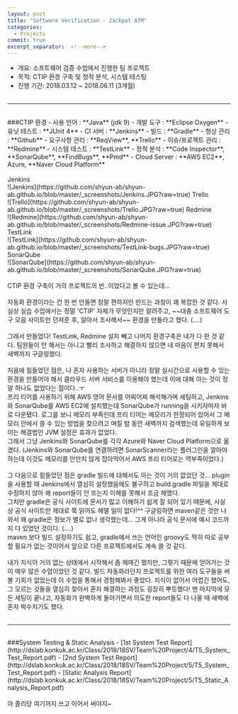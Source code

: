 ```yaml
---
layout: post
title: "Software Verification - Jackpot ATM"
categories:
  - Projects
commit: true
excerpt_separator:  <!--more-->
---
```


- 개요: 소프트웨어 검증 수업에서 진행한 팀 프로젝트
- 목적: CTIP 환경 구축 및 정적 분석, 시스템 테스팅
- 진행 기간: 2018.03.12 ~ 2018.06.11 (3개월)
<br><br>

- - -

<br>
###CTIP 환경
- 사용 언어 : **Java** (jdk 9)
- 개발 도구 : **Eclipse Oxygen**
- 유닛 테스트 : **JUnit 4**
- CI 서버 : **Jenkins**
- 빌드 : **Gradle**
- 형상 관리 : **Github**
- 요구사항 관리 : **ReqView**, **Trello**
- 이슈/프로젝트 관리 : **Redmine**
- 시스템 테스트 : **TestLink**
- 정적 분석 : **Code Inspector**, **SonarQube**, **FindBugs**, **Pmd**
- Cloud Server : **AWS EC2**, Azure, **Naver Cloud Platform**
<br><br>
Jenkins<br>
![Jenkins](https://github.com/shyun-ab/shyun-ab.github.io/blob/master/_screenshots/Jenkins.JPG?raw=true)
Trello<br>
![Trello](https://github.com/shyun-ab/shyun-ab.github.io/blob/master/_screenshots/Trello.JPG?raw=true)
Redmine<br>
![Redmine](https://github.com/shyun-ab/shyun-ab.github.io/blob/master/_screenshots/Redmine-issue.JPG?raw=true)
TestLink<br>
![TestLink](https://github.com/shyun-ab/shyun-ab.github.io/blob/master/_screenshots/TestLink-bugs.JPG?raw=true)
SonarQube<br>
![SonarQube](https://github.com/shyun-ab/shyun-ab.github.io/blob/master/_screenshots/SonarQube.JPG?raw=true)
<br>
<br>
CTIP 환경 구축이 거의 프로젝트의 반..이었다고 볼 수 있는데...<br><br>
자동화 환경이라는 건 한 번 만들면 정말 편하지만 만드는 과정이 꽤 복잡한 것 같다. 사실상 실습 수업에서는 정말 'CTIP' 자체가 무엇인지만 알려주고, ~~대충 소프트웨어 도구 모음 사이트만 던져준 후, 알아서 조사해서~~ 환경을 만들라고 했다. (....)<br>
<br>
그래서 만들었다! TestLink, Redmine 설치 빼고 나머지 환경구축은 내가 다 한 것 같다. 팀원들이 안 해서는 아니고 빨리 조사하고 해결하지 않으면 내 마음이 편치 못해서 새벽까지 구글링했다.<br><br>
처음에 힘들었던 점은, 나 혼자 사용하는 서버가 아니라 정말 실시간으로 사용할 수 있는 환경을 만들어야 해서 클라우드 서버 서비스를 이용해야 했는데 이에 대해 아는 것이 정말 하나도 없었다는 점이다..ㅜ
<br>
프리 티어를 사용하기 위해 AWS 영어 문서를 어찌어찌 해석해가며 세팅하고, Jenkins와 SonarQube를 AWS EC2에 설치했는데 SonarQube가 running을 시키자마자 바로 다운됐다. 로그를 보니 메모리 부족인데 프리 티어는 메모리가 한정되어 있어서 그 메모리 안에서 쓸 수 있는 방법을 찾으려고 며칠 밤 동안 새벽까지 검색했는데 유일하게 보이는 해결법인 JVM 설정은 효과가 없었다. <br>
그래서 그냥 Jenkins와 SonarQube를 각각 Azure와 Naver Cloud Platform으로 옮겼다. (Jenkins와 SonarQube를 연결하려면 SonarScanner라는 플러그인을 깔아야 하는데 이것도 메모리를 만만치 않게 잡아먹어서 AWS 프리 티어로는 역부족이었다.)<br>
<br>
그 다음으로 힘들었던 점은 gradle 빌드에 대해서도 아는 것이 거의 없었던 것... plugin을 사용할 때 Jenkins에서 열심히 설정했음에도 불구하고 build.gradle 파일을 제대로 수정하지 않아 왜 report들이 안 뜨는지 이해를 못해서 조금 헤맸다. <br>
그치만 gradle은 공식 사이트에 문서가 많고 이해하기 쉽게 잘 되어 있기 때문에, 사실상 공식 사이트만 제대로 쭉 읽어도 헤맬 일이 없다!^^ 구글링하면 maven같은 것만 나와서 왜 gradle은 정보가 별로 없나 생각했는데... 그게 아니라 공식 문서에 예시 코드까지 다 있었던 것이다. (....)<br>
maven 보다 빌드 설정하기도 쉽고, gradle에서 쓰는 언어인 groovy도 딱히 따로 공부할 필요가 없는 것이어서 앞으로 다른 프로젝트에서도 계속 쓸 것 같다. <br>
<br>
내가 지식이 거의 없는 상태에서 시작해서 좀 헤매긴 했지만, 그렇기 때문에 얻어가는 것이 매우 많은 수업이었던 것 같다. 빌드 자동화라던지 프로젝트를 위한 여러 도구들을 써볼 기회가 없었는데 이 수업을 통해서 경험해봐서 좋았다. 지식이 없어서 어렵긴 했어도, 그 모르는 것들을 열심히 찾아서 혼자 해결하는 과정도 굉장히 뿌듯했다! 맨 마지막에 모든 세팅이 끝나고, 자동화가 완벽하게 돌아가면서 의도한 report들도 다 나올 때 새벽에 혼자 박수치기도 했다.
<br><br>

- - -

<br>
###System Testing & Static Analysis
- [1st System Test Report](http://dslab.konkuk.ac.kr/Class/2018/18SV/Team%20Project/4/T5_System_Test_Report.pdf)
- [2nd System Test Report](http://dslab.konkuk.ac.kr/Class/2018/18SV/Team%20Project/5/T5_System_Test_Report.pdf)
- [Static Analysis Report](http://dslab.konkuk.ac.kr/Class/2018/18SV/Team%20Project/5/T5_Static_Analysis_Report.pdf)
<br><br>
아 졸리당 여기까지 쓰고 이어서 써야지~
